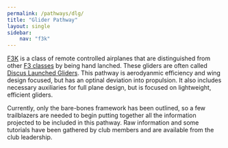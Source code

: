 ```yaml
---
permalink: /pathways/dlg/
title: "Glider Pathway"
layout: single
sidebar:
    nav: "f3k"
---
```


[F3K](http://www.teamusaf3k.com/?page_id=44) is a class of remote controlled airplanes that are distinguished from other [F3 classes](https://www.fai.org/page/f3-radio-control-soaring) by being hand lanched. These gliders are often called [Discus Launched Gliders](https://en.wikipedia.org/wiki/Discus_Launch_Glider). This pathway is aerodyanmic efficiency and wing design focused, but has an optinal deviation into propulsion. It also includes necessary auxiliaries for full plane design, but is focused on lightweight, efficient gliders.

Currently, only the bare-bones framework has been outlined, so a few trailblazers are needed to begin putting together all the information projected to be included in this pathway. Raw information and some tutorials have been gathered by club members and are available from the club leadership.